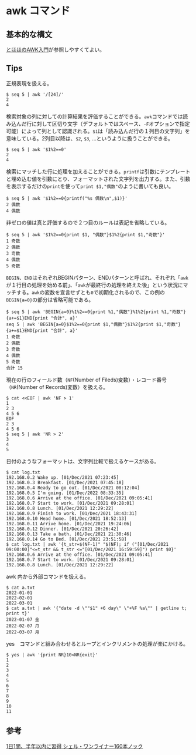 # awk コマンド

## 基本的な構文

[とほほのAWK入門](https://www.tohoho-web.com/ex/awk.html)が参照しやすくてよい。

## Tips

正規表現を扱える。

```console
$ seq 5 | awk '/[24]/'
2
4
```

検索対象の列に対しての計算結果を評価することができる。`awk`コマンドでは読み込んだ行に対して区切り文字（デフォルトではスペース、`-F`オプションで指定可能）によって列として認識される。`$1`は「読み込んだ行の１列目の文字列」を意味している。2列目以降は、`$2`, `$3`, ...というように扱うことができる。

```console
$ seq 5 | awk '$1%2==0'
2
4
```

検索にマッチした行に処理を加えることができる。`printf`は引数にテンプレートと埋め込む値を引数にとり、フォーマットされた文字列を出力する。また、引数を表示するだけの`print`を使って`print $1,"偶数"`のように書いても良い。

```console
$ seq 5 | awk '$1%2==0{printf("%s 偶数\n",$1)}'
2 偶数
4 偶数
```

非ゼロの値は真と評価するので２つ目のルールは表記を省略している。

```console
$ seq 5 | awk '$1%2==0{print $1, "偶数"}$1%2{print $1,"奇数"}'
1 奇数
2 偶数
3 奇数
4 偶数
5 奇数
```

`BEGIN`、`END`はそれぞれBEGINパターン、ENDパターンと呼ばれ、それぞれ「`awk`が１行目の処理を始める前」、「`awk`が最終行の処理を終えた後」という状況にマッチする。`awk`の変数を宣言せずとも`0`で初期化されるので、この例の`BEGIN{a=0}`の部分は省略可能である。

```console
$ seq 5 | awk 'BEGIN{a=0}%1%2==0{print %1,"偶数"}%1%2{print %1,"奇数"}{a+=$1}END{print "合計", a}'
seq 5 | awk 'BEGIN{a=0}$1%2==0{print $1,"偶数"}$1%2{print $1,"奇数"}{a+=$1}END{print "合計", a}'
1 奇数
2 偶数
3 奇数
4 偶数
5 奇数
合計 15
```

現在の行のフィールド数（`NF`(Number of Fileds)変数）・レコード番号（`NR`(Number of Records)変数）を扱える。

```console
$ cat <<EOF | awk 'NF > 1'
1
2 3
4 5 6
EOF
2 3
4 5 6
$ seq 5 | awk 'NR > 2'
3
4
5
```

日付のようなフォーマットは、文字列比較で扱えるケースがある。

```console
$ cat log.txt
192.168.0.2 Wake up. [01/Dec/2021 07:23:45]
192.168.0.3 Breakfast. [01/Dec/2021 07:45:18]
192.168.0.4 Ready to go out. [01/Dec/2021 08:12:04]
192.168.0.5 I'm going. [01/Dec/2022 08:33:35]
192.168.0.6 Arrive at the office. [01/Dec/2021 09:05:41]
192.168.0.7 Start to work. [01/Dec/2021 09:28:01]
192.168.0.8 Lunch. [01/Dec/2021 12:29:22]
192.168.0.9 Finish to work. [01/Dec/2021 18:43:31]
192.168.0.10 Head home. [01/Dec/2021 18:52:13]
192.168.0.11 Arrive home. [01/Dec/2021 19:24:06]
192.168.0.12 Dinner. [01/Dec/2021 20:26:42]
192.168.0.13 Take a bath. [01/Dec/2021 21:30:46]
192.168.0.14 Go to Bed. [01/Dec/2021 23:51:58]
$ cat log.txt | awk '{t_str=$(NF-1)" "$(NF); if ("[01/Dec/2021 09:00:00]"<=t_str && t_str <="[01/Dec/2021 16:59:59]") print $0}'
192.168.0.6 Arrive at the office. [01/Dec/2021 09:05:41]
192.168.0.7 Start to work. [01/Dec/2021 09:28:01]
192.168.0.8 Lunch. [01/Dec/2021 12:29:22]
```

awk 内から外部コマンドを扱える。

```console
$ cat a.txt
2022-01-01
2022-02-01
2022-03-01
$ cat a.txt | awk '{"date -d \""$1" +6 day\" \"+%F %a\"" | getline t; print t}'
2022-01-07 金
2022-02-07 月
2022-03-07 月
```

yes　コマンドと組み合わせるとループとインクリメントの処理が楽にかける。

```console
$ yes | awk '{print NR}10<NR{exit}'
1
2
3
4
5
6
7
8
9
10
11
```

## 参考

[1日1問、半年以内に習得 シェル・ワンライナー160本ノック](https://gihyo.jp/book/2021/978-4-297-12267-6)

